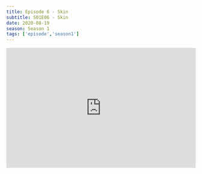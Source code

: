 ```yaml
---
title: Episode 6 - Skin
subtitle: S01E06 - Skin
date: 2020-08-19
season: Season 1
tags: ['episode','season1']
---
```


<iframe src="https://cast.rocks/player/27557/Episode-6-Skin.mp3?episodeTitle=Episode%206%20-%20Skin&podcastTitle=Couple%20of%20Idjits&episodeDate=August%2017th%2C%202020&imageURL=https%3A%2F%2Fcast.rocks%2Fhosting%2F27557%2Ffeeds%2FCAURZ.jpg" style="border: none; min-height: 265px; max-height: 320px; max-width: 558px; min-width: 270px; width: 100%; height: 100%;" scrollbars="no"></iframe>
